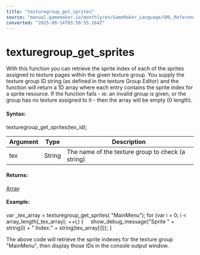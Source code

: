```yaml
---
title: "texturegroup_get_sprites"
source: "manual.gamemaker.io/monthly/en/GameMaker_Language/GML_Reference/Drawing/Textures/texturegroup_get_sprites.htm"
converted: "2025-09-14T03:59:55.164Z"
---
```


# texturegroup\_get\_sprites

With this function you can retrieve the sprite index of each of the sprites assigned to texture pages within the given texture group. You supply the texture group ID string (as defined in the texture Group Editor) and the function will return a 1D array where each entry contains the sprite index for a sprite resource. If the function fails - ie: an invalid group is given, or the group has no texture assigned to it - then the array will be empty (0 length).

#### Syntax:

texturegroup\_get\_sprites(tex\_id);

| Argument | Type | Description |
| --- | --- | --- |
| tex | String | The name of the texture group to check (a string) |

#### Returns:

[Array](../../../GML_Overview/Arrays.md)

#### Example:

var \_tex\_array = texturegroup\_get\_sprites( "MainMenu");
for (var i = 0; i < array\_length(\_tex\_array); ++i;)
{
    show\_debug\_message("Sprite " + string(i) + " Index:" + string(tex\_array\[i\]));
}

The above code will retrieve the sprite indexes for the texture group "MainMenu", then display those IDs in the console output window.